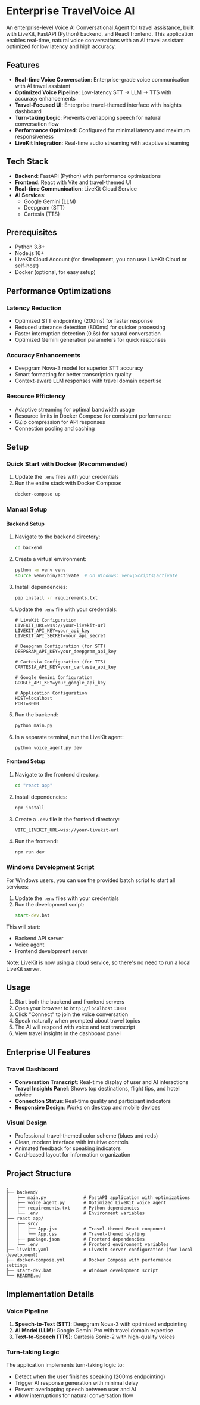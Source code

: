 # Enterprise TravelVoice AI

An enterprise-level Voice AI Conversational Agent for travel assistance, built with LiveKit, FastAPI (Python) backend, and React frontend. This application enables real-time, natural voice conversations with an AI travel assistant optimized for low latency and high accuracy.

## Features

- **Real-time Voice Conversation**: Enterprise-grade voice communication with AI travel assistant
- **Optimized Voice Pipeline**: Low-latency STT → LLM → TTS with accuracy enhancements
- **Travel-Focused UI**: Enterprise travel-themed interface with insights dashboard
- **Turn-taking Logic**: Prevents overlapping speech for natural conversation flow
- **Performance Optimized**: Configured for minimal latency and maximum responsiveness
- **LiveKit Integration**: Real-time audio streaming with adaptive streaming

## Tech Stack

- **Backend**: FastAPI (Python) with performance optimizations
- **Frontend**: React with Vite and travel-themed UI
- **Real-time Communication**: LiveKit Cloud Service
- **AI Services**: 
  - Google Gemini (LLM)
  - Deepgram (STT)
  - Cartesia (TTS)

## Prerequisites

- Python 3.8+
- Node.js 16+
- LiveKit Cloud Account (for development, you can use LiveKit Cloud or self-host)
- Docker (optional, for easy setup)

## Performance Optimizations

### Latency Reduction
- Optimized STT endpointing (200ms) for faster response
- Reduced utterance detection (800ms) for quicker processing
- Faster interruption detection (0.6s) for natural conversation
- Optimized Gemini generation parameters for quick responses

### Accuracy Enhancements
- Deepgram Nova-3 model for superior STT accuracy
- Smart formatting for better transcription quality
- Context-aware LLM responses with travel domain expertise

### Resource Efficiency
- Adaptive streaming for optimal bandwidth usage
- Resource limits in Docker Compose for consistent performance
- GZip compression for API responses
- Connection pooling and caching

## Setup

### Quick Start with Docker (Recommended)

1. Update the `.env` files with your credentials
2. Run the entire stack with Docker Compose:
   ```bash
   docker-compose up
   ```

### Manual Setup

#### Backend Setup

1. Navigate to the backend directory:
   ```bash
   cd backend
   ```

2. Create a virtual environment:
   ```bash
   python -m venv venv
   source venv/bin/activate  # On Windows: venv\Scripts\activate
   ```

3. Install dependencies:
   ```bash
   pip install -r requirements.txt
   ```

4. Update the `.env` file with your credentials:
   ```env
   # LiveKit Configuration
   LIVEKIT_URL=wss://your-livekit-url
   LIVEKIT_API_KEY=your_api_key
   LIVEKIT_API_SECRET=your_api_secret

   # Deepgram Configuration (for STT)
   DEEPGRAM_API_KEY=your_deepgram_api_key

   # Cartesia Configuration (for TTS)
   CARTESIA_API_KEY=your_cartesia_api_key

   # Google Gemini Configuration
   GOOGLE_API_KEY=your_google_api_key

   # Application Configuration
   HOST=localhost
   PORT=8000
   ```

5. Run the backend:
   ```bash
   python main.py
   ```

6. In a separate terminal, run the LiveKit agent:
   ```bash
   python voice_agent.py dev
   ```

#### Frontend Setup

1. Navigate to the frontend directory:
   ```bash
   cd "react app"
   ```

2. Install dependencies:
   ```bash
   npm install
   ```

3. Create a `.env` file in the frontend directory:
   ```env
   VITE_LIVEKIT_URL=wss://your-livekit-url
   ```

4. Run the frontend:
   ```bash
   npm run dev
   ```

### Windows Development Script

For Windows users, you can use the provided batch script to start all services:

1. Update the `.env` files with your credentials
2. Run the development script:
   ```cmd
   start-dev.bat
   ```

This will start:
- Backend API server
- Voice agent
- Frontend development server

Note: LiveKit is now using a cloud service, so there's no need to run a local LiveKit server.

## Usage

1. Start both the backend and frontend servers
2. Open your browser to `http://localhost:3000`
3. Click "Connect" to join the voice conversation
4. Speak naturally when prompted about travel topics
5. The AI will respond with voice and text transcript
6. View travel insights in the dashboard panel

## Enterprise UI Features

### Travel Dashboard
- **Conversation Transcript**: Real-time display of user and AI interactions
- **Travel Insights Panel**: Shows top destinations, flight tips, and hotel advice
- **Connection Status**: Real-time quality and participant indicators
- **Responsive Design**: Works on desktop and mobile devices

### Visual Design
- Professional travel-themed color scheme (blues and reds)
- Clean, modern interface with intuitive controls
- Animated feedback for speaking indicators
- Card-based layout for information organization

## Project Structure

```
.
├── backend/
│   ├── main.py              # FastAPI application with optimizations
│   ├── voice_agent.py       # Optimized LiveKit voice agent
│   ├── requirements.txt     # Python dependencies
│   └── .env                 # Environment variables
├── react app/
│   ├── src/
│   │   ├── App.jsx          # Travel-themed React component
│   │   └── App.css          # Travel-themed styling
│   ├── package.json         # Frontend dependencies
│   └── .env                 # Frontend environment variables
├── livekit.yaml             # LiveKit server configuration (for local development)
├── docker-compose.yml       # Docker Compose with performance settings
├── start-dev.bat            # Windows development script
└── README.md
```

## Implementation Details

### Voice Pipeline

1. **Speech-to-Text (STT)**: Deepgram Nova-3 with optimized endpointing
2. **AI Model (LLM)**: Google Gemini Pro with travel domain expertise
3. **Text-to-Speech (TTS)**: Cartesia Sonic-2 with high-quality voices

### Turn-taking Logic

The application implements turn-taking logic to:
- Detect when the user finishes speaking (200ms endpointing)
- Trigger AI response generation with minimal delay
- Prevent overlapping speech between user and AI
- Allow interruptions for natural conversation flow